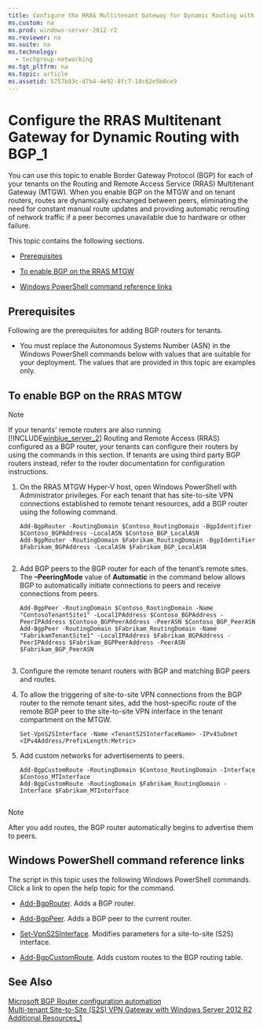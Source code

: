 ```yaml
---
title: Configure the RRAS Multitenant Gateway for Dynamic Routing with BGP_1
ms.custom: na
ms.prod: windows-server-2012-r2
ms.reviewer: na
ms.suite: na
ms.technology: 
  - techgroup-networking
ms.tgt_pltfrm: na
ms.topic: article
ms.assetid: 5757b83c-d7b4-4e92-8fc7-18c62e5b8ce9
---
```

# Configure the RRAS Multitenant Gateway for Dynamic Routing with BGP_1
You can use this topic to enable Border Gateway Protocol \(BGP\) for each of your tenants on the Routing and Remote Access Service \(RRAS\) Multitenant Gateway \(MTGW\). When you enable BGP on the MTGW and on tenant routers, routes are dynamically exchanged between peers, eliminating the need for constant manual route updates and providing automatic rerouting of network traffic if a peer becomes unavailable due to hardware or other failure.  
  
This topic contains the following sections.  
  
-   [Prerequisites](#bkmk_pre)  
  
-   [To enable BGP on the RRAS MTGW](#bkmk_procedure)  
  
-   [Windows PowerShell command reference links](#bkmk_links)  
  
## <a name="bkmk_pre"></a>Prerequisites  
Following are the prerequisites for adding BGP routers for tenants.  
  
-   You must replace the Autonomous Systems Number \(ASN\) in the Windows PowerShell commands below with values that are suitable for your deployment. The values that are provided in this topic are examples only.  
  
## <a name="bkmk_procedure"></a>To enable BGP on the RRAS MTGW  
  
> [!NOTE]  
> If your tenants' remote routers are also running [!INCLUDE[winblue_server_2](../Token/winblue_server_2_md.md)] Routing and Remote Access \(RRAS\) configured as a BGP router, your tenants can configure their routers by using the commands in this section. If tenants are using third party BGP routers instead, refer to the router documentation for configuration instructions.  
  
1.  On the RRAS MTGW Hyper\-V host, open Windows PowerShell with Administrator privileges. For each tenant that has site\-to\-site VPN connections established to remote tenant resources, add a BGP router using the following command.  
  
    ```  
    Add-BgpRouter -RoutingDomain $Contoso_RoutingDomain -BgpIdentifier $Contoso_BGPAddress -LocalASN $Contoso_BGP_LocalASN   
    Add-BgpRouter -RoutingDomain $Fabrikam_RoutingDomain -BgpIdentifier $Fabrikam_BGPAddress -LocalASN $Fabrikam_BGP_LocalASN  
  
    ```  
  
2.  Add BGP peers to the BGP router for each of the tenant’s remote sites. The **–PeeringMode** value of **Automatic** in the command below allows BGP to automatically initiate connections to peers and receive connections from peers.  
  
    ```  
    Add-BgpPeer -RoutingDomain $Contoso_RoutingDomain -Name "ContosoTenantSite1" -LocalIPAddress $Contoso_BGPAddress -PeerIPAddress $Contoso_BGPPeerAddress -PeerASN $Contoso_BGP_PeerASN  
    Add-BgpPeer -RoutingDomain $Fabrikam_RoutingDomain -Name "FabrikamTenantSite1" -LocalIPAddress $Fabrikam_BGPAddress -PeerIPAddress $Fabrikam_BGPPeerAddress -PeerASN $Fabrikam_BGP_PeerASN  
  
    ```  
  
3.  Configure the remote tenant routers with BGP and matching BGP peers and routes.  
  
4.  To allow the triggering of site\-to\-site VPN connections from the BGP router to the remote tenant sites, add the host\-specific route of the remote BGP peer to the site\-to\-site VPN interface in the tenant compartment on the MTGW.  
  
    ```  
    Set-VpnS2SInterface -Name <TenantS2SInterfaceName> -IPv4Subnet <IPv4Address/PrefixLength:Metric>  
    ```  
  
5.  Add custom networks for advertisements to peers.  
  
    ```  
    Add-BgpCustomRoute -RoutingDomain $Contoso_RoutingDomain -Interface $Contoso_MTInterface   
    Add-BgpCustomRoute -RoutingDomain $Fabrikam_RoutingDomain -Interface $Fabrikam_MTInterface  
  
    ```  
  
> [!NOTE]  
> After you add routes, the BGP router automatically begins to advertise them to peers.  
  
## <a name="bkmk_links"></a>Windows PowerShell command reference links  
The script in this topic uses the following Windows PowerShell commands. Click a link to open the help topic for the command.  
  
-   [Add\-BgpRouter](http://technet.microsoft.com/library/dn262665.aspx). Adds a BGP router.  
  
-   [Add\-BgpPeer](http://technet.microsoft.com/library/dn262687.aspx). Adds a BGP peer to the current router.  
  
-   [Set\-VpnS2SInterface](http://technet.microsoft.com/library/hh918392.aspx). Modifies parameters for a site\-to\-site \(S2S\) interface.  
  
-   [Add\-BgpCustomRoute](http://technet.microsoft.com/library/dn262684.aspx). Adds custom routes to the BGP routing table.  
  
## See Also  
[Microsoft BGP Router configuration automation](http://gallery.technet.microsoft.com/BGP-Router-configuration-e2bae411)  
[Multi\-tenant Site\-to\-Site \(S2S\) VPN Gateway with Windows Server 2012 R2](http://blogs.technet.com/b/networking/archive/2013/09/29/multi-tenant-site-to-site-s2s-vpn-gateway-with-windows-server-2012-r2.aspx)  
[Additional Resources_1](../Topic/Additional-Resources_1.md)  
  
